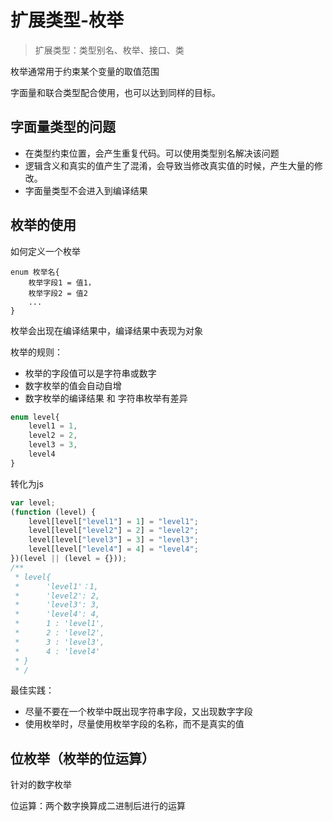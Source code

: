 # 扩展类型-枚举

> 扩展类型：类型别名、枚举、接口、类

枚举通常用于约束某个变量的取值范围

字面量和联合类型配合使用，也可以达到同样的目标。

## 字面量类型的问题

- 在类型约束位置，会产生重复代码。可以使用类型别名解决该问题
- 逻辑含义和真实的值产生了混淆，会导致当修改真实值的时候，产生大量的修改。
- 字面量类型不会进入到编译结果

## 枚举的使用

如何定义一个枚举

```
enum 枚举名{
    枚举字段1 = 值1，
    枚举字段2 = 值2
    ...
}
```

枚举会出现在编译结果中，编译结果中表现为对象

枚举的规则：

- 枚举的字段值可以是字符串或数字
- 数字枚举的值会自动自增
- 数字枚举的编译结果 和 字符串枚举有差异

```ts
enum level{
    level1 = 1,
    level2 = 2,
    level3 = 3,
    level4
}
```
转化为js
```js
var level;
(function (level) {
    level[level["level1"] = 1] = "level1";
    level[level["level2"] = 2] = "level2";
    level[level["level3"] = 3] = "level3";
    level[level["level4"] = 4] = "level4";
})(level || (level = {}));
/**
 * level{
 *      'level1'：1,
 *      'level2': 2,
 *      'level3': 3,
 *      'level4': 4,
 *      1 : 'level1',
 *      2 : 'level2',
 *      3 : 'level3',
 *      4 : 'level4'
 * }
 * /
```

最佳实践：

- 尽量不要在一个枚举中既出现字符串字段，又出现数字字段
- 使用枚举时，尽量使用枚举字段的名称，而不是真实的值

## 位枚举（枚举的位运算）

针对的数字枚举

位运算：两个数字换算成二进制后进行的运算


